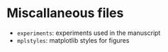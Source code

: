 # Miscallaneous files

* `experiments`: experiments used in the manuscript
* `mplstyles`: matplotlib styles for figures

